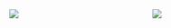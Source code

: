 <img align="right" src="https://github-readme-stats.vercel.app/api/top-langs/?username=THECRAZEDPOTATTO&theme=tokyonight">
<div align="center">
    <img src="http://github-readme-streak-stats.herokuapp.com?user=THECRAZEDPOTATTO&theme=github-dark-blue&hide_border=true">
</div>
